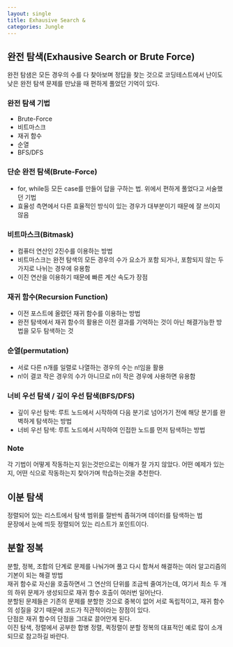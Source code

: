 ```yaml
---
layout: single
title: Exhausive Search & 
categories: Jungle
---
```


## 완전 탐색(Exhausive Search or Brute Force)
완전 탐샘은 모든 경우의 수를 다 찾아보며 정답을 찾는 것으로 코딩테스트에서 난이도 낮은 완전 탐색 문제를 만났을 때 편하게 풀었던 기억이 있다.<br>

### 완전 탐색 기법
* Brute-Force
* 비트마스크
* 재귀 함수
* 순열
* BFS/DFS

### 단순 완전 탐색(Brute-Force)
* for, while등 모든 case를 만들어 답을 구하는 법. 위에서 편하게 풀었다고 서술했던 기법
* 효율성 측면에서 다른 효율적인 방식이 있는 경우가 대부분이기 때문에 잘 쓰이지 않음

### 비트마스크(Bitmask)
* 컴퓨터 연산인 2진수를 이용하는 방법
* 비트마스크는 완전 탐색의 모든 경우의 수가 요소가 포함 되거나, 포함되지 않는 두 가지로 나뉘는 경우에 유용함
* 이진 연산을 이용하기 때문에 빠른 계산 속도가 장점


### 재귀 함수(Recursion Function)
* 이전 포스트에 올렸던 재귀 함수를 이용하는 방법
* 완전 탐색에서 재귀 함수의 활용은 이전 결과를 기억하는 것이 아닌 해결가능한 방법을 모두 탐색하는 것

### 순열(permutation)
* 서로 다른 n개를 일렬로 나열하는 경우의 수는 n!임을 활용
* n!이 결코 작은 경우의 수가 아니므로 n이 작은 경우에 사용하면 유용함

### 너비 우선 탐색 / 깊이 우선 탐색(BFS/DFS)
* 깊이 우선 탐색: 루트 노드에서 시작하여 다음 분기로 넘어가기 전에 해당 분기를 완벽하게 탐색하는 방법
* 너비 우선 탐색: 루트 노드에서 시작하여 인접한 노드를 먼저 탐색하는 방법

### Note
각 기법이 어떻게 작동하는지 읽는것만으로는 이해가 잘 가지 않았다. 어떤 예제가 있는지, 어떤 식으로 작동하는지 찾아가며 학습하는것을 추천한다.

## 이분 탐색
정렬되어 있는 리스트에서 탐색 범위를 절반씩 좁혀가며 데이터를 탐색하는 법<br>
문장에서 눈에 띄듯 정렬되어 있는 리스트가 포인트이다.



## 분할 정복
분할, 정복, 조합의 단계로 문제를 나눠가며 풀고 다시 합쳐서 해결하는 여러 알고리즘의 기본이 되는 해결 방법<br>
재귀 함수로 자신을 호출하면서 그 연산의 단위를 조금씩 줄여가는데, 여기서 최소 두 개의 하위 문제가 생성되므로 재귀 함수 호출이 여러번 일어난다.<br>
분할된 문제들은 기존의 문제를 분할한 것으로 중복이 없어 서로 독립적이고, 재귀 함수의 성질을 갖기 때문에 코드가 직관적이라는 장점이 있다.<br>
단점은 재귀 함수의 단점을 그대로 끌어안게 된다.<br>
이진 탐색, 정렬에서 공부한 합병 정렬, 퀵정렬이 분할 정복의 대표적인 예로 많이 소개되므로 참고하길 바란다.